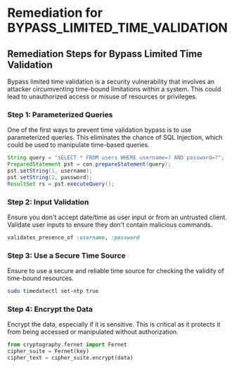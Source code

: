 # Remediation for BYPASS_LIMITED_TIME_VALIDATION

## Remediation Steps for Bypass Limited Time Validation
Bypass limited time validation is a security vulnerability that involves an attacker circumventing time-bound limitations within a system. This could lead to unauthorized access or misuse of resources or privileges.

### Step 1: Parameterized Queries
One of the first ways to prevent time validation bypass is to use parameterized queries. This eliminates the chance of SQL Injection, which could be used to manipulate time-based queries.

```java
String query = "SELECT * FROM users WHERE username=? AND password=?";
PreparedStatement pst = con.prepareStatement(query);
pst.setString(1, username);
pst.setString(2, password);
ResultSet rs = pst.executeQuery();
```

### Step 2: Input Validation
Ensure you don't accept date/time as user input or from an untrusted client. Validate user inputs to ensure they don't contain malicious commands.

```ruby
validates_presence_of :username, :password
```

### Step 3: Use a Secure Time Source
Ensure to use a secure and reliable time source for checking the validity of time-bound resources.

```bash
sudo timedatectl set-ntp true
```

### Step 4: Encrypt the Data
Encrypt the data, especially if it is sensitive. This is critical as it protects it from being accessed or manipulated without authorization.

```python
from cryptography.fernet import Fernet
cipher_suite = Fernet(key)
cipher_text = cipher_suite.encrypt(data)
```